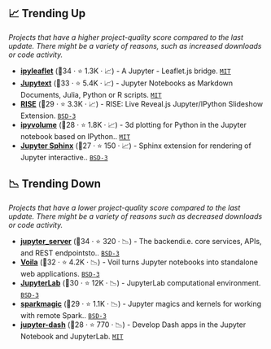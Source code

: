 ## 📈 Trending Up

_Projects that have a higher project-quality score compared to the last update. There might be a variety of reasons, such as increased downloads or code activity._

- <b><a href="https://github.com/jupyter-widgets/ipyleaflet">ipyleaflet</a></b> (🥇34 ·  ⭐ 1.3K · 📈) - A Jupyter - Leaflet.js bridge. <code><a href="http://bit.ly/34MBwT8">MIT</a></code>
- <b><a href="https://github.com/mwouts/jupytext">Jupytext</a></b> (🥇33 ·  ⭐ 5.4K · 📈) - Jupyter Notebooks as Markdown Documents, Julia, Python or R scripts. <code><a href="http://bit.ly/34MBwT8">MIT</a></code>
- <b><a href="https://github.com/damianavila/RISE">RISE</a></b> (🥈29 ·  ⭐ 3.3K · 📈) - RISE: Live Reveal.js Jupyter/IPython Slideshow Extension. <code><a href="http://bit.ly/3aKzpTv">BSD-3</a></code>
- <b><a href="https://github.com/widgetti/ipyvolume">ipyvolume</a></b> (🥈28 ·  ⭐ 1.8K · 📈) - 3d plotting for Python in the Jupyter notebook based on IPython.. <code><a href="http://bit.ly/34MBwT8">MIT</a></code>
- <b><a href="https://github.com/jupyter/jupyter-sphinx">Jupyter Sphinx</a></b> (🥈27 ·  ⭐ 150 · 📈) - Sphinx extension for rendering of Jupyter interactive.. <code><a href="http://bit.ly/3aKzpTv">BSD-3</a></code>

## 📉 Trending Down

_Projects that have a lower project-quality score compared to the last update. There might be a variety of reasons such as decreased downloads or code activity._

- <b><a href="https://github.com/jupyter-server/jupyter_server">jupyter_server</a></b> (🥉34 ·  ⭐ 320 · 📉) - The backendi.e. core services, APIs, and REST endpointsto.. <code><a href="http://bit.ly/3aKzpTv">BSD-3</a></code>
- <b><a href="https://github.com/voila-dashboards/voila">Voila</a></b> (🥈32 ·  ⭐ 4.2K · 📉) - Voil turns Jupyter notebooks into standalone web applications. <code><a href="http://bit.ly/3aKzpTv">BSD-3</a></code>
- <b><a href="https://github.com/jupyterlab/jupyterlab">JupyterLab</a></b> (🥈30 ·  ⭐ 12K · 📉) - JupyterLab computational environment. <code><a href="http://bit.ly/3aKzpTv">BSD-3</a></code>
- <b><a href="https://github.com/jupyter-incubator/sparkmagic">sparkmagic</a></b> (🥇29 ·  ⭐ 1.1K · 📉) - Jupyter magics and kernels for working with remote Spark.. <code><a href="http://bit.ly/3aKzpTv">BSD-3</a></code>
- <b><a href="https://github.com/plotly/jupyter-dash">jupyter-dash</a></b> (🥈28 ·  ⭐ 770 · 📉) - Develop Dash apps in the Jupyter Notebook and JupyterLab. <code><a href="http://bit.ly/34MBwT8">MIT</a></code>

